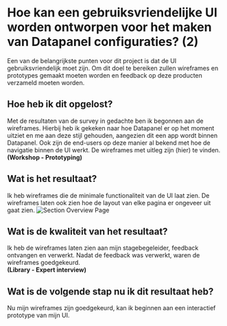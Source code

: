 # Hoe kan een gebruiksvriendelijke UI worden ontworpen voor het maken van Datapanel configuraties? (2)

Een van de belangrijkste punten voor dit project is dat de UI gebruiksvriendelijk moet zijn. Om dit doel te bereiken zullen wireframes en prototypes gemaakt moeten worden en feedback op deze producten verzameld moeten worden.

## Hoe heb ik dit opgelost?
Met de resultaten van de survey in gedachte ben ik begonnen aan de wireframes. Hierbij heb ik gekeken naar hoe Datapanel er op het moment uitziet en me aan deze stijl gehouden, aangezien dit een app wordt binnen Datapanel. Ook zijn de end-users op deze manier al bekend met hoe de navigatie binnen de UI werkt. De wireframes met uitleg zijn (hier) te vinden.  
**(Workshop - Prototyping)**

## Wat is het resultaat?
Ik heb wireframes die de minimale functionaliteit van de UI laat zien. De wireframes laten ook zien hoe de layout van elke pagina er ongeveer uit gaat zien.
![Section Overview Page](https://github.com/Timsel1/PortfolioS5/assets/90602424/4fbf308f-a9cf-41cf-9d1c-ba265308464c)

## Wat is de kwaliteit van het resultaat?
Ik heb de wireframes laten zien aan mijn stagebegeleider, feedback ontvangen en verwerkt. Nadat de feedback was verwerkt, waren de wireframes goedgekeurd.  
**(Library - Expert interview)**

## Wat is de volgende stap nu ik dit resultaat heb?
Nu mijn wireframes zijn goedgekeurd, kan ik beginnen aan een interactief prototype van mijn UI.
